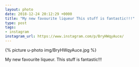 ```yaml
---
layout: photo
date: 2018-12-24 20:12:29 +0000
title: "My new favourite liqueur This stuff is fantastic!!!"
type: post
tags:
- instagram
instagram_url: https://www.instagram.com/p/BryHWqyAuce/
---
```


{% picture u-photo img/BryHWqyAuce.jpg %}

My new favourite liqueur. This stuff is fantastic!!!
